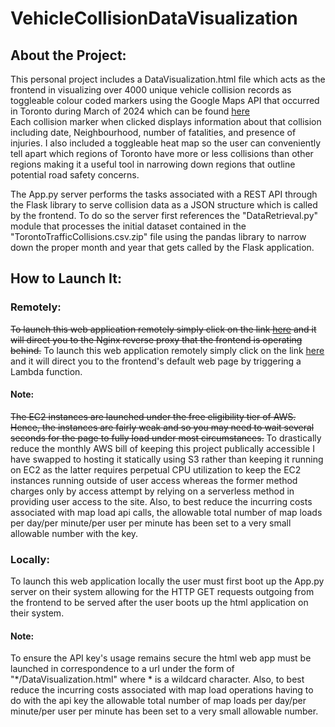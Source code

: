# VehicleCollisionDataVisualization

## About the Project:
This personal project includes a DataVisualization.html file which acts as the frontend in visualizing over 4000 unique vehicle collision records as toggleable colour coded markers using the Google Maps API that occurred in Toronto during March of 2024 which can be found [here](https://data.torontopolice.on.ca/datasets/bc4c72a793014a55a674984ef175a6f3_0/explore?location=22.500085%2C-67.638909%2C3.15)  
Each collision marker when clicked displays information about that collision including date, Neighbourhood, number of fatalities, and presence of injuries. I also included a toggleable heat map so the user can conveniently tell apart which regions of Toronto have more or less collisions than other regions making it a useful tool in narrowing down regions that outline potential road safety concerns.

The App.py server performs the tasks associated with a REST API through the Flask library to serve collision data as a JSON structure which is called by the frontend. To do so the server first references the "DataRetrieval.py" module that processes the initial dataset contained in the "TorontoTrafficCollisions.csv.zip" file using the pandas library to narrow down the proper month and year that gets called by the Flask application.

## How to Launch It:

### Remotely:  
~~To launch this web application remotely simply click on the link [here](http://3.80.47.123/) and it will direct you to the Nginx reverse proxy that the frontend is operating behind.~~
To launch this web application remotely simply click on the link [here](https://vehicle-collison-visualization-project.s3.amazonaws.com/DataVisualization.html) and it will direct you to the frontend's default web page by triggering a Lambda function.

#### Note:
~~The EC2 instances are launched under the free eligibility tier of AWS. Hence, the instances are fairly weak and so you may need to wait several seconds for the page to fully load under most circumstances.~~
To drastically reduce the monthly AWS bill of keeping this project publically accessible I have swapped to hosting it statically using S3 rather than keeping it running on EC2 as the latter requires perpetual CPU utilization to keep the EC2 instances running outside of user access whereas the former method charges only by access attempt by relying on a serverless method in providing user access to the site.
Also, to best reduce the incurring costs associated with map load api calls, the allowable total number of map loads per day/per minute/per user per minute has been set to a very small allowable number with the key.

### Locally:  
To launch this web application locally the user must first boot up the App.py server on their system allowing for the HTTP GET requests outgoing from the frontend to be served after the user boots up the html application on their system.

#### Note: 
To ensure the API key's usage remains secure the html web app must be launched in correspondence to a url under the form of "*/DataVisualization.html" where * is a wildcard character. Also, to best reduce the incurring costs associated with map load operations having to do with the api key the allowable total number of map loads per day/per minute/per user per minute has been set to a very small allowable number.
